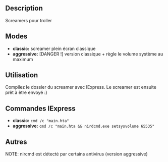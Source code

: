 ## Description
Screamers pour troller

## Modes
* **classic:** screamer plein écran classique
* **aggressive:** [DANGER !] version classique + règle le volume système au maximum

## Utilisation
Compilez le dossier du screamer avec IExpress.
Le screamer est ensuite prêt à être envoyé :)

## Commandes IExpress
* **classic:** `cmd /c "main.hta"`
* **aggressive:** `cmd /c "main.hta && nirdcmd.exe setsysvolume 65535"`

## Autres
NOTE: nircmd est détecté par certains antivirus (version aggressive)
